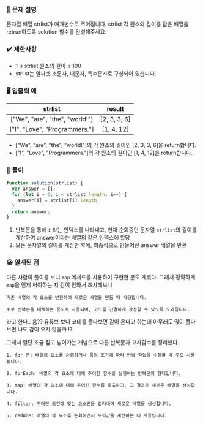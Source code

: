 ### 📝 문제 설명

문자열 배열 strlist가 매개변수로 주어집니다. strlist 각 원소의 길이를 담은 배열을 retrun하도록 solution 함수를 완성해주세요.

### ✔️ 제한사항

- 1 ≤ strlist 원소의 길이 ≤ 100
- strlist는 알파벳 소문자, 대문자, 특수문자로 구성되어 있습니다.

### 🖥️ 입출력 예

|            strlist             |    result    |
| :----------------------------: | :----------: |
| ["We", "are", "the", "world!"] | [2, 3, 3, 6] |
| ["I", "Love", "Programmers."]  |  [1, 4, 12]  |

- ["We", "are", "the", "world!"]의 각 원소의 길이인 [2, 3, 3, 6]을 return합니다.
- ["I", "Love", "Programmers."]의 각 원소의 길이인 [1, 4, 12]을 return합니다.

### 🧐 풀이

```js
function solution(strlist) {
  var answer = [];
  for (let i = 0; i < strlist.length; i++) {
    answer[i] = strlist[i].length;
  }
  return answer;
}
```

1. 반복문을 통해 `i` 라는 인덱스를 나타내고, 현재 순회중인 문자열 `strlist`의 길이를 계산하여 answer이라는 배열의 같은 인덱스에 할당
2. 모든 문자열의 길이를 계산한 후에, 최종적으로 만들어진 answer 배열을 반환

### 😀 알게된 점

다른 사람의 풀이를 보니 `map` 메서드를 사용하여 구현한 분도 계셨다. 그래서 정확하게 `map`을 언제 써야하는 지 감이 안와서 조사해보니

```
기존 배열의 각 요소를 변환하여 새로운 배열을 만들 때 사용합니다.

주로 반복문을 대체하는 용도로 사용되며, 코드를 간결하게 작성할 수 있도록 도와줍니다.
```

라고 한다.. 음?? 유튜브 보니 코테를 풀다보면 감이 온다고 하는데 아무래도 많이 풀다보면 나도 감이 오지 않을까 !?

그래서 일단 조금 짚고 넘어가는 개념으로 다른 반복문과 고차함수를 정리했다.

```
1. for 문: 배열의 요소를 순회하거나 특정 조건에 따라 반복 작업을 수행할 때 주로 사용됩니다.

2. forEach: 배열의 각 요소에 대해 주어진 함수를 실행하는 반복문의 형태입니다.

3. map: 배열의 각 요소에 대해 주어진 함수를 호출하고, 그 결과로 새로운 배열을 생성합니다.

4. filter: 주어진 조건에 맞는 요소만을 걸러내어 새로운 배열을 생성합니다.

5. reduce: 배열의 각 요소를 순회하면서 누적값을 계산하는 데 사용됩니다.
```
